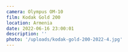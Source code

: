 ```yaml
---
camera: Olympus OM-10
film: Kodak Gold 200
location: Armenia
date: 2022-06-16 23:00:01
description: ''
photo: '/uploads/kodak-gold-200-2022-4.jpg'
---
```

